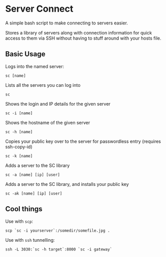 # Server Connect

A simple bash script to make connecting to servers easier.

Stores a library of servers along with connection information for quick access to them via SSH without
having to stuff around with your hosts file.

## Basic Usage

Logs into the named server:

    sc [name]

Lists all the servers you can log into

    sc     

Shows the login and IP details for the given server

    sc -i [name]

Shows the hostname of the given server

    sc -h [name]

Copies your public key over to the server for passwordless entry (requires ssh-copy-id)

    sc -k [name]                 

Adds a server to the SC library

    sc -a [name] [ip] [user]

Adds a server to the SC library, and installs your public key

    sc -ak [name] [ip] [user]    

## Cool things

Use with `scp`:

    scp `sc -i yourserver`:/somedir/somefile.jpg .

Use with `ssh` tunnelling:

    ssh -L 3030:`sc -h target`:8000 `sc -i gateway`